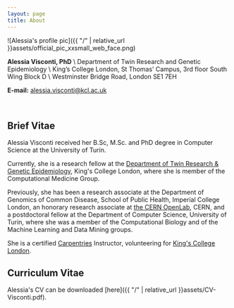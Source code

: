 ```yaml
---
layout: page
title: About
---
```


![Alessia's profile pic]({{ "/" | relative_url }}assets/official_pic_xxsmall_web_face.png)

**Alessia Visconti, PhD** \\
Department of Twin Research and Genetic Epidemiology \\
King’s College London, St Thomas’ Campus, 3rd floor South Wing Block D \\
Westminster Bridge Road, London SE1 7EH 

**E-mail:** [alessia.visconti@kcl.ac.uk](mailto:alessia.visconti@kcl.ac.uk)

<br> 

## Brief Vitae

Alessia Visconti received her B.Sc, M.Sc. and PhD degree in Computer Science  at the University of Turin.

Currently, she is a research fellow at the [Department of Twin Research & Genetic Epidemiology](http://www.twinsuk.ac.uk/), King's College London, where she is member of the Computational Medicine Group.

Previously, she has been a research associate at the Department of Genomics of Common Disease, School of Public Health, Imperial College London, an honorary research associate at [the CERN OpenLab](http://openlab.cern/), CERN, and a postdoctoral fellow at the Department of Computer Science, University of Turin, where she was a member of the Computational Biology and of the Machine Learning and Data Mining groups. 

She is a certified [Carpentries](https://carpentries.org/) Instructor, volunteering for [King's College London](https://kcl-carpentries.github.io/index.html).

## Curriculum Vitae

Alessia's CV can be downloaded [here]({{ "/" | relative_url }}assets/CV-Visconti.pdf).

